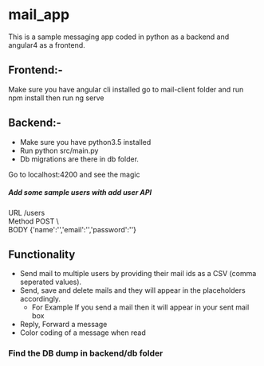 # mail_app

This is a sample messaging app coded in python as a backend and angular4 as a frontend.

## Frontend:-

Make sure you have angular cli installed
go to mail-client folder and run npm install
then run ng serve

## Backend:-

- Make sure you have python3.5 installed
- Run python src/main.py
- Db migrations are there in db folder.

Go to localhost:4200 and see the magic

##### Add some sample users with add user API 
URL    /users \
Method POST \  
BODY {'name':'','email':'','password':''}

## Functionality

- Send mail to multiple users by providing their mail ids as a CSV (comma seperated values).
- Send, save and delete mails and they will appear in the placeholders accordingly.
    - For Example If you send a mail then it will appear in your sent mail box  
- Reply, Forward a message
- Color coding of a message when read


### Find the DB dump in backend/db folder